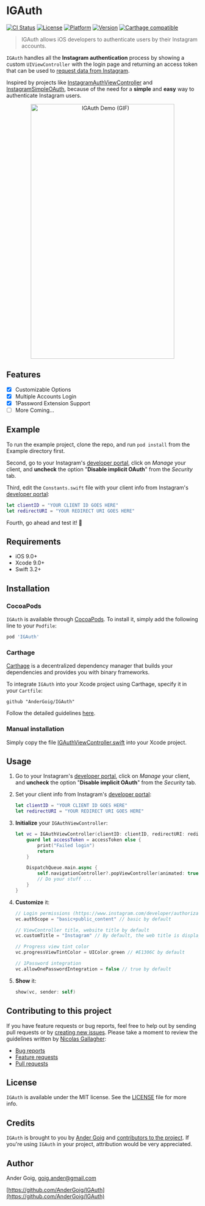 # IGAuth

[![CI Status](http://img.shields.io/travis/AnderGoig/IGAuth.svg?style=flat)](https://travis-ci.org/AnderGoig/IGAuth)
[![License](https://img.shields.io/cocoapods/l/IGAuth.svg?style=flat)](http://cocoapods.org/pods/IGAuth)
[![Platform](https://img.shields.io/cocoapods/p/IGAuth.svg?style=flat)](http://cocoapods.org/pods/IGAuth)
[![Version](https://img.shields.io/cocoapods/v/IGAuth.svg?style=flat)](http://cocoapods.org/pods/IGAuth)
[![Carthage compatible](https://img.shields.io/badge/Carthage-compatible-4BC51D.svg?style=flat)](https://github.com/Carthage/Carthage)

> IGAuth allows iOS developers to authenticate users by their Instagram accounts.

`IGAuth` handles all the **Instagram authentication** process by showing a custom `UIViewController` with the login page and returning an access token that can be used to [request data from Instagram](https://www.instagram.com/developer/endpoints/).

Inspired by projects like [InstagramAuthViewController](https://github.com/Isuru-Nanayakkara/InstagramAuthViewController) and [InstagramSimpleOAuth](https://github.com/rbaumbach/InstagramSimpleOAuth), because of the need for a **simple** and **easy** way to authenticate Instagram users.

<p align="center">
<img src="https://raw.githubusercontent.com/AnderGoig/IGAuth/master/IGAuth-Demo.gif" alt="IGAuth Demo (GIF)" width="376" height="668">
</p>

## Features

- [x] Customizable Options
- [x] Multiple Accounts Login
- [x] 1Password Extension Support
- [ ] More Coming...

## Example

To run the example project, clone the repo, and run `pod install` from the Example directory first.

Second, go to your Instagram's [developer portal](https://www.instagram.com/developer/clients/manage/), click on _Manage_ your client, and **uncheck** the option "**Disable implicit OAuth**" from the _Security_ tab.

Third, edit the `Constants.swift` file with your client info from Instagram's [developer portal](https://www.instagram.com/developer/clients/manage/):

```swift
let clientID = "YOUR CLIENT ID GOES HERE"
let redirectURI = "YOUR REDIRECT URI GOES HERE"
```

Fourth, go ahead and test it! :rocket:

## Requirements

* iOS 9.0+
* Xcode 9.0+
* Swift 3.2+

## Installation

### CocoaPods

`IGAuth` is available through [CocoaPods](http://cocoapods.org). To install
it, simply add the following line to your `Podfile`:

```ruby
pod 'IGAuth'
```

### Carthage

[Carthage](https://github.com/Carthage/Carthage) is a decentralized dependency manager that builds your dependencies and provides you with binary frameworks.

To integrate `IGAuth` into your Xcode project using Carthage, specify it in your `Cartfile`:

```ogdl
github "AnderGoig/IGAuth"
```

Follow the detailed guidelines [here](https://github.com/Carthage/Carthage#if-youre-building-for-ios-tvos-or-watchos).

### Manual installation

Simply copy the file [IGAuthViewController.swift](IGAuth/Classes/IGAuthViewController.swift) into your Xcode project.


## Usage

1. Go to your Instagram's [developer portal](https://www.instagram.com/developer/clients/manage/), click on _Manage_ your client, and **uncheck** the option "**Disable implicit OAuth**" from the _Security_ tab.

2. Set your client info from Instagram's [developer portal](https://www.instagram.com/developer/clients/manage/):

    ```swift
    let clientID = "YOUR CLIENT ID GOES HERE"
    let redirectURI = "YOUR REDIRECT URI GOES HERE"
    ```

3. **Initialize** your `IGAuthViewController`:

    ```swift
    let vc = IGAuthViewController(clientID: clientID, redirectURI: redirectURI) { (accessToken) in
        guard let accessToken = accessToken else {
            print("Failed login")
            return
        }

        DispatchQueue.main.async {
            self.navigationController?.popViewController(animated: true)
            // Do your stuff ...
        }
    }
    ```

4. **Customize** it:

    ```swift
    // Login permissions (https://www.instagram.com/developer/authorization/)
    vc.authScope = "basic+public_content" // basic by default

    // ViewController title, website title by default
    vc.customTitle = "Instagram" // By default, the web title is displayed

    // Progress view tint color
    vc.progressViewTintColor = UIColor.green // #E1306C by default

    // 1Password integration
    vc.allowOnePasswordIntegration = false // true by default
    ```

5. **Show** it:

    ```swift    
    show(vc, sender: self)
    ```

## Contributing to this project

If you have feature requests or bug reports, feel free to help out by sending pull requests or by [creating new issues](https://github.com/AnderGoig/IGAuth/issues/new). Please take a moment to
review the guidelines written by [Nicolas Gallagher](https://github.com/necolas):

* [Bug reports](https://github.com/necolas/issue-guidelines/blob/master/CONTRIBUTING.md#bugs)
* [Feature requests](https://github.com/necolas/issue-guidelines/blob/master/CONTRIBUTING.md#features)
* [Pull requests](https://github.com/necolas/issue-guidelines/blob/master/CONTRIBUTING.md#pull-requests)

## License

`IGAuth` is available under the MIT license. See the [LICENSE](LICENSE) file for more info.

## Credits

`IGAuth` is brought to you by [Ander Goig](https://github.com/AnderGoig) and [contributors to the project](https://github.com/AnderGoig/IGAuth/contributors). If you're using `IGAuth` in your project, attribution would be very appreciated.

## Author

Ander Goig, [goig.ander@gmail.com](mailto:goig.ander@gmail.com)

[https://github.com/AnderGoig/IGAuth](https://github.com/AnderGoig/IGAuth)
